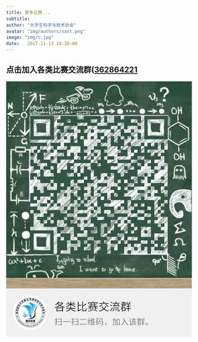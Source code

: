 ```yaml
---
title: 更多比赛...
subtitle:
author: "大学生科学与技术协会"
avatar: "img/authors/sast.png"
image: "img/c.jpg"
date:   2017-11-13 18:30:00
---
```


## 点击加入各类比赛交流群(<font styles="color:red">[362864221](https://jq.qq.com/?_wv=1027&k=5ty0rf5)</font>
![各类比赛交流群](img/c.jpg)
